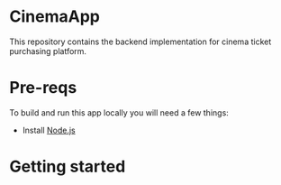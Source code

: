 # CinemaApp

This repository contains the backend implementation for cinema ticket purchasing platform.

# Pre-reqs
To build and run this app locally you will need a few things:
- Install [Node.js](https://nodejs.org/en/)

# Getting started
